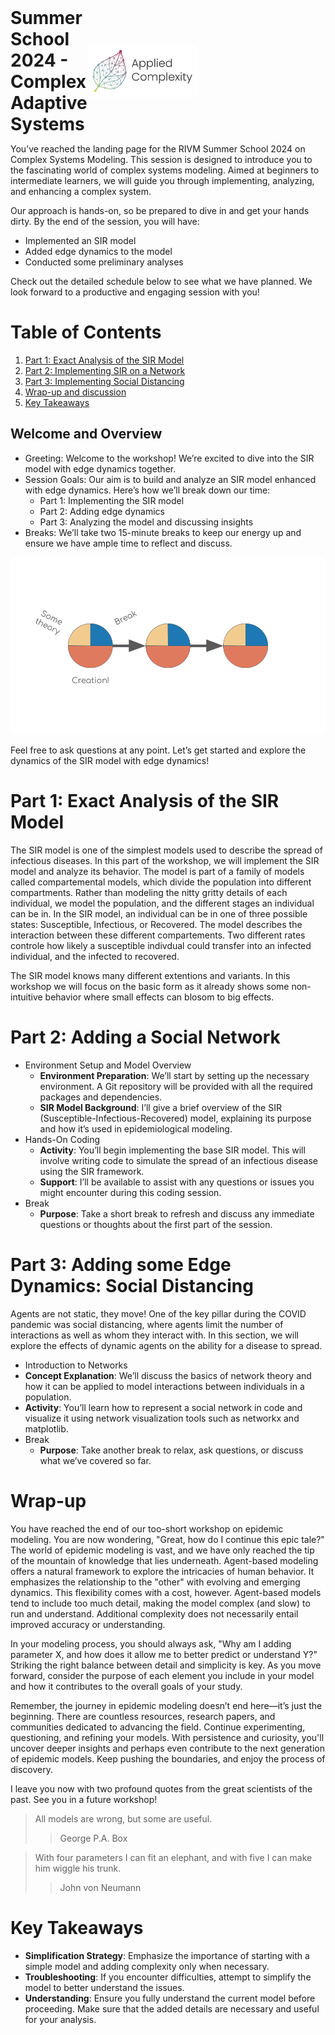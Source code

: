 <div style="display: flex; align-items: center; justify-content: space-between;">
    <h1 style="margin: 0;">Summer School 2024 - Complex Adaptive Systems</h1>
    <img src="./figures/applied_complexity.png" style="margin-right: 70%; width: 35%;" alt="Applied Complexity">
</div>

You’ve reached the  landing page for the  RIVM Summer School
2024 on  Complex Systems Modeling. This  session is designed
to introduce you to the fascinating world of complex systems
modeling. Aimed  at beginners  to intermediate  learners, we
will   guide  you   through  implementing,   analyzing,  and
enhancing a complex system.

Our approach is hands-on, so be  prepared to dive in and get
your hands dirty. By the end of the session, you will have:

-   Implemented an SIR model
-   Added edge dynamics to the model
-   Conducted some preliminary analyses

Check out  the detailed schedule  below to see what  we have
planned.  We  look  forward  to a  productive  and  engaging
session with you!

# Table of Contents

1.  [Part 1: Exact Analysis of the SIR Model](#orga2515fe)
2.  [Part 2: Implementing SIR on a Network](#orgae70a18)
3.  [Part 3: Implementing Social Distancing](#orgb01ce91)
4.  [Wrap-up and discussion](#orgb01ce91)
4.  [Key Takeaways](#org62df5e8)

<a id="org223bd63"></a>
## Welcome and Overview
-  Greeting: Welcome to the workshop! We’re excited to dive into the SIR model with edge dynamics together.
-  Session Goals: Our aim is to build and analyze an SIR model enhanced with edge dynamics. Here’s how we’ll break down our time:
    -  Part 1: Implementing the SIR model
    -  Part 2: Adding edge dynamics
    -  Part 3: Analyzing the model and discussing insights
-  Breaks: We’ll take two 15-minute breaks to keep our energy up and ensure we have ample time to reflect and discuss.

![timeline](./figures/timeline.png)

Feel free to  ask questions at any point.  Let’s get started
and  explore  the  dynamics  of  the  SIR  model  with  edge
dynamics!


<a id="orga2515fe"></a>

# Part 1: Exact Analysis of the SIR Model
The SIR model is one of the simplest models used to describe
the  spread of  infectious  diseases. In  this  part of  the
workshop, we  will implement the  SIR model and  analyze its
behavior. The  model is  part of a  family of  models called
compartemental  models,  which  divide the  population  into
different  compartments.  Rather  than  modeling  the  nitty
gritty details of each  individual, we model the population,
and the different stages an individual can be in. In the SIR
model, an individual can be in one of three possible states:
Susceptible, Infectious,  or Recovered. The  model describes
the interaction  between these different  compartements. Two
different rates controle how  likely a susceptible indivdual
could transfer into an infected individual, and the infected
to recovered.

The SIR model knows  many different extentions and variants.
In  this workshop  we will  focus on  the basic  form as  it
already  shows  some   non-intuitive  behavior  where  small
effects can blosom to big effects.

# Part 2:  Adding a Social Network

-   Environment Setup and Model Overview
    -   **Environment  Preparation**: We’ll  start by  setting up
        the  necessary environment.  A Git  repository will  be
        provided   with   all   the   required   packages   and
        dependencies.
    -   **SIR Model  Background**: I’ll give a  brief overview of
        the   SIR   (Susceptible-Infectious-Recovered)   model,
        explaining   its  purpose   and   how   it’s  used   in
        epidemiological modeling.
-   Hands-On Coding
    -   **Activity**:  You’ll begin  implementing the  base SIR
        model. This will involve writing code to simulate the
        spread  of  an  infectious   disease  using  the  SIR
        framework.
    -   **Support**:  I’ll  be  available to  assist  with  any
        questions or  issues you might encounter  during this
        coding session.
-   Break
    -    **Purpose**:  Take a  short  break  to refresh  and
    discuss any  immediate questions  or thoughts  about the
    first part of the session.


<a id="orgae70a18"></a>

# Part 3: Adding some Edge Dynamics: Social Distancing
Agents  are not  static, they  move! One  of the  key pillar
during  the  COVID  pandemic was  social  distancing,  where
agents limit the number of interactions as well as whom they
interact with. In this  section, we will
explore the effects  of dynamic agents on the  ability for a
disease to spread.

- Introduction to Networks
 -  **Concept Explanation**:  We’ll  discuss  the basics  of
   network  theory  and  how  it can  be  applied  to  model
   interactions between individuals in a population.
 -  **Activity**: You’ll  learn  how to  represent a  social
   network   in  code   and  visualize   it  using   network
   visualization tools such as networkx and matplotlib.
-  Break
    -   **Purpose**: Take another break to relax, ask questions, or discuss what we’ve covered so far.


<a id="orgb01ce91"></a>
# Wrap-up
You  have  reached the  end  of  our too-short  workshop  on
epidemic modeling. You  are now wondering, "Great,  how do I
continue this epic tale?" The  world of epidemic modeling is
vast, and  we have only reached  the tip of the  mountain of
knowledge that lies  underneath. Agent-based modeling offers
a  natural framework  to  explore the  intricacies of  human
behavior. It emphasizes the relationship to the "other" with
evolving and emerging dynamics.  This flexibility comes with
a cost, however. Agent-based models tend to include too much
detail,  making the  model  complex (and  slow)  to run  and
understand.  Additional  complexity   does  not  necessarily
entail improved accuracy or understanding.

In your modeling  process, you should always ask,  "Why am I
adding  parameter X,  and how  does  it allow  me to  better
predict or understand Y?" Striking the right balance between
detail and simplicity is key.  As you move forward, consider
the purpose  of each element  you include in your  model and
how it contributes to the overall goals of your study.

Remember,  the  journey  in epidemic  modeling  doesn’t  end
here—it’s just the beginning. There are countless resources,
research papers, and communities  dedicated to advancing the
field.  Continue  experimenting, questioning,  and  refining
your models. With persistence  and curiosity, you'll uncover
deeper  insights and  perhaps  even contribute  to the  next
generation of epidemic models.  Keep pushing the boundaries,
and enjoy the process of discovery.

I leave you now with two profound quotes from the great scientists of the past. See you in a future workshop!

> All models are wrong, but some are useful.
>>George P.A. Box


> With four parameters I can fit an elephant, and with five I can make him wiggle his trunk.
>> John von Neumann


<a id="org62df5e8"></a>
# Key Takeaways
-   **Simplification  Strategy**:  Emphasize the  importance  of
    starting with  a simple  model and adding  complexity only
    when necessary.
-   **Troubleshooting**: If you  encounter difficulties, attempt
    to simplify the model to better understand the issues.
-   **Understanding**: Ensure  you fully understand  the current
    model before proceeding. Make  sure that the added details
    are necessary and useful for your analysis.

